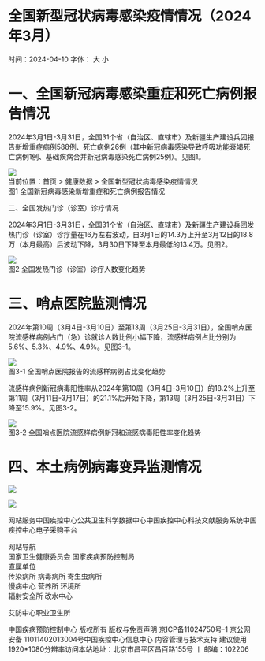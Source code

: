 # 全国新型冠状病毒感染疫情情况（2024年3⽉）

时间：2024-04-10 字体： ⼤ ⼩

# 一、全国新冠病毒感染重症和死亡病例报告情况

2024年3月1日-3月31日，全国31个省（自治区、直辖市）及新疆生产建设兵团报告新增重症病例588例、死亡病例26例（其中新冠病毒感染导致呼吸功能衰竭死亡病例1例、基础疾病合并新冠病毒感染死亡病例25例）。见图1。

![](images/66bc36507fda614568e4d0adc5f08ee4a5791714d193c6a53d682df8be5dad6c.jpg)  
当前位置：⾸⻚ > 健康数据 > 全国新型冠状病毒感染疫情情况  
图1 全国新冠病毒感染新增重症和死亡病例报告情况

二、全国发热门诊（诊室）诊疗情况

2024年3月1日-3月31日，全国31个省（自治区、直辖市）及新疆生产建设兵团发热门诊（诊室）诊疗量在16万左右波动，自3月1日的14.3万上升至3月12日的18.8万（本月最高）后波动下降，3月30日下降至本月最低的13.4万。见图2。

![](images/c2fe1000096e55d96d2246f45172e620b49faf16161ccd4b95ffc56eabce8d48.jpg)  
图2 全国发热门诊（诊室）诊疗人数变化趋势

# 三、哨点医院监测情况

2024年第10周（3月4日-3月10日）至第13周（3月25日-3月31日），全国哨点医院流感样病例占门（急）诊就诊人数比例小幅下降，流感样病例占比分别为5.6%、5.3%、4.9%、4.9%。见图3-1。

![](images/f75b118a406fb9891753d33fc7b68a35d02f305a6b8b6d56c5fc944ed635a9db.jpg)  
图3-1 全国哨点医院报告的流感样病例占⽐变化趋势

流感样病例新冠病毒阳性率从2024年第10周（3月4日-3月10日）的18.2%上升至第11周（3月11日-3月17日）的21.1%后开始下降，第13周（3月25日-3月31日）下降至15.9%。见图3-2。

![](images/6f077df5d4286d5ee0677dcb42e06e514e96fe38ded084cbbf3c52a556687afe.jpg)  
图3-2 全国哨点医院流感样病例新冠和流感病毒阳性率变化趋势

# 四、本土病例病毒变异监测情况

![](images/972391485dd224701058e5e44dca22b7c63735dbdaa8afe6adb35638531cf2bd.jpg)

![](images/3c5610d29ca024a987cdabe656575c06e5ebfd0d730941a1f3761aac1dc8a623.jpg)

⽹站服务中国疾控中⼼公共卫⽣科学数据中⼼中国疾控中⼼科技⽂献服务系统中国疾控中⼼电⼦采购平台

⽹站导航  
国家卫⽣健康委员会 国家疾病预防控制局  
直属单位  
传染病所 病毒病所 寄⽣⾍病所  
慢病中⼼ 营养所 环境所  
辐射安全所 改⽔中⼼

艾防中⼼职业卫⽣所

中国疾病预防控制中⼼ 版权所有 版权与免责声明 京ICP备11024750号-1 京公⽹安备 11011402013004号中国疾控中⼼信息中⼼ 内容管理与技术⽀持 建议使⽤1920\*1080分辨率访问本站地址：北京市昌平区昌百路155号 ⼁ 邮编：102206